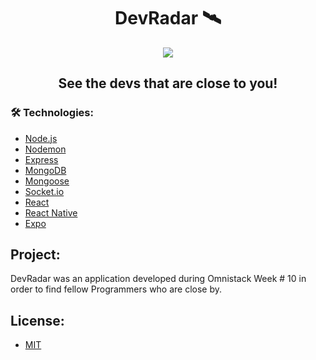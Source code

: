 <h1 align="center"> DevRadar 🛰
</h1>

<p align="center">
  <img src="https://img.shields.io/github/repo-size/felipesantosdev/dev-radar">

</p>

<h2 align="center">See the devs that are close to you!</h2>

### 🛠  Technologies:

- [Node.js](https://nodejs.org/en/)
- [Nodemon](https://nodemon.io/)
- [Express](https://expressjs.com/)
- [MongoDB](https://www.mongodb.com/)
- [Mongoose](https://mongoosejs.com/)
- [Socket.io](https://https://socket.io/)
- [React](https://reactjs.org/)
- [React Native](https://reactnative.dev/)
- [Expo](https://expo.io/)

## Project:
DevRadar was an application developed during Omnistack Week # 10 in order to find fellow Programmers who are close by.

## License:
- [MIT](https://github.com/felipesantosdev/dev-radar/blob/master/LICENSE)
